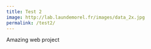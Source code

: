 ```yaml
---
title: Test 2
image: http://lab.laundemorel.fr/images/data_2x.jpg
permalink: /test2/
---
```


Amazing web project
